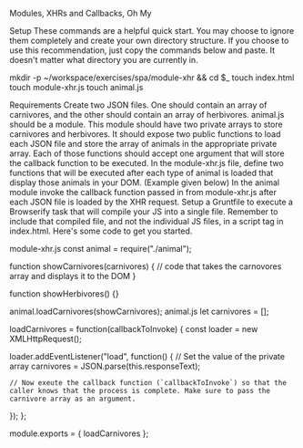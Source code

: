
Modules, XHRs and Callbacks, Oh My

Setup
These commands are a helpful quick start. You may choose to ignore them completely and create your own directory structure. If you choose to use this recommendation, just copy the commands below and paste. It doesn't matter what directory you are currently in.

mkdir -p ~/workspace/exercises/spa/module-xhr && cd $_
touch index.html
touch module-xhr.js
touch animal.js

Requirements
Create two JSON files. One should contain an array of carnivores, and the other should contain an array of herbivores.
animal.js should be a module.
This module should have two private arrays to store carnivores and herbivores.
It should expose two public functions to load each JSON file and store the array of animals in the appropriate private array. Each of those functions should accept one argument that will store the callback function to be executed.
In the module-xhr.js file, define two functions that will be executed after each type of animal is loaded that display those animals in your DOM. (Example given below)
In the animal module invoke the callback function passed in from module-xhr.js after each JSON file is loaded by the XHR request.
Setup a Gruntfile to execute a Browserify task that will compile your JS into a single file. Remember to include that compiled file, and not the individual JS files, in a script tag in index.html.
Here's some code to get you started.

module-xhr.js
const animal = require("./animal");

function showCarnivores(carnivores) {
  // code that takes the carnovores array and displays it to the DOM
}

function showHerbivores() {}

animal.loadCarnivores(showCarnivores);
animal.js
let carnivores = [];

loadCarnivores = function(callbackToInvoke) {
  const loader = new XMLHttpRequest();

  loader.addEventListener("load", function() {
    // Set the value of the private array
    carnivores = JSON.parse(this.responseText);

    // Now exeute the callback function (`callbackToInvoke`) so that the caller knows that the process is complete. Make sure to pass the carnivore array as an argument.
  });
};

module.exports = { loadCarnivores };
